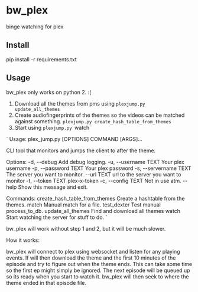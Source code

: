 # bw_plex
binge watching for plex

## Install
pip install -r requirements.txt


## Usage
bw_plex only works on python 2. :(

1. Download all the themes from pms using `plexjump.py update_all_themes`
2. Create audiofingerprints of the themes so the videos can be matched against something. `plexjump.py create_hash_table_from_themes`
3. Start using `plexjump.py `watch`

`
Usage: plex_jump.py [OPTIONS] COMMAND [ARGS]...

  CLI tool that monitors and jumps the client to after the theme.

Options:
  -d, --debug            Add debug logging.
  -u, --username TEXT    Your plex username
  -p, --password TEXT    Your plex password
  -s, --servername TEXT  The server you want to monitor.
  --url TEXT             url to the server you want to monitor
  -t, --token TEXT       plex-x-token
  -c, --config TEXT      Not in use atm.
  --help                 Show this message and exit.

Commands:
  create_hash_table_from_themes  Create a hashtable from the themes.
  match                          Manual match for a file.
  test_dexter                    Test manual process_to_db.
  update_all_themes              Find and download all themes
  watch                          Start watching the server for stuff to do.
`

bw_plex will work without step 1 and 2, but it will be much slower.

How it works:

bw_plex will connect to plex using websocket and listen for any playing events.
If will then download the theme and the first 10 minutes of the episode and try to figure out when the theme ends.
This can take some time so the first ep might simply be ignored. The next episode will be queued up so its ready when you start to watch it.
bw_plex will then seek to where the theme ended in that episode file.



